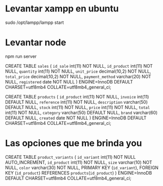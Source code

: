 # Levantar xampp en ubuntu
sudo /opt/lampp/lampp start  

# Levantar node 
npm run server  


CREATE TABLE `sales` (
  `id_sale` int(11) NOT NULL,
  `id_product` int(11) NOT NULL,
  `quantity` int(11) NOT NULL,
  `unit_price` decimal(10,2) NOT NULL,
  `total_price` decimal(10,2) NOT NULL,
  `payment_method` varchar(20) NOT NULL,
  `registered` date NOT NULL
) ENGINE=InnoDB DEFAULT CHARSET=utf8mb4 COLLATE=utf8mb4_general_ci;


CREATE TABLE `products` (
  `id_product` int(11) NOT NULL,
  `invoice` int(11) DEFAULT NULL,
  `reference` int(11) NOT NULL,
  `description` varchar(50) DEFAULT NULL,
  `stock` int(11) NOT NULL,
  `price` int(11) NOT NULL,
  `total` int(11) NOT NULL,
  `category` varchar(50) DEFAULT NULL,
  `brand` varchar(60) DEFAULT NULL,
  `created` date NOT NULL
) ENGINE=InnoDB DEFAULT CHARSET=utf8mb4 COLLATE=utf8mb4_general_ci;

# Las opciones que me brinda you

CREATE TABLE `product_variants` (
  `id_variant` int(11) NOT NULL AUTO_INCREMENT,
  `id_product` int(11) NOT NULL,
  `size` varchar(10) NOT NULL,
  `color` varchar(30) NOT NULL,
  PRIMARY KEY (`id_variant`),
  FOREIGN KEY (`id_product`) REFERENCES `products`(`id_product`)
) ENGINE=InnoDB DEFAULT CHARSET=utf8mb4 COLLATE=utf8mb4_general_ci;

